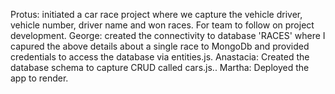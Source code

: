 Protus: initiated a car race project where we capture the vehicle driver, vehicle number, driver name and won races. For team to follow on project development.
George: created the connectivity to database 'RACES' where I capured the above details about a single race to MongoDb and provided credentials to access the database via entities.js.
Anastacia: Created the database schema to capture CRUD called cars.js..
Martha: Deployed the app to render.